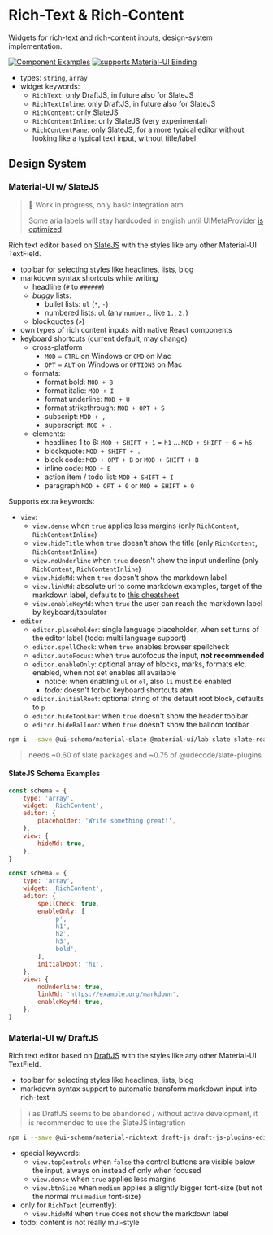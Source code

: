 # Rich-Text & Rich-Content

Widgets for rich-text and rich-content inputs, design-system implementation.

[![Component Examples](https://img.shields.io/badge/Examples-green?labelColor=1d3d39&color=1a6754&logoColor=ffffff&style=flat-square&logo=plex)](#demo-ui-generator) [![supports Material-UI Binding](https://img.shields.io/badge/Material-green?labelColor=1a237e&color=0d47a1&logoColor=ffffff&style=flat-square&logo=material-ui)](#material-ui)

- types: `string`, `array`
- widget keywords:
    - `RichText`: only DraftJS, in future also for SlateJS
    - `RichTextInline`: only DraftJS, in future also for SlateJS
    - `RichContent`: only SlateJS
    - `RichContentInline`: only SlateJS (very experimental)
    - `RichContentPane`: only SlateJS, for a more typical editor without looking like a typical text input, without title/label

## Design System

### Material-UI w/ SlateJS

> 🚧 Work in progress, only basic integration atm.
>
> Some aria labels will stay hardcoded in english until UIMetaProvider [is optimized](https://github.com/ui-schema/ui-schema/issues/80)

Rich text editor based on [SlateJS](https://www.slatejs.org/) with the styles like any other Material-UI TextField.

- toolbar for selecting styles like headlines, lists, blog
- markdown syntax shortcuts while writing
    - headline (`#` to `######`)
    - *buggy* lists:
        - bullet lists: `ul` (`*`, `-`)
        - numbered lists: `ol` (any `number.`, like `1.`, `2.`)
    - blockquotes (`>`)
- own types of rich content inputs with native React components
- keyboard shortcuts (current default, may change)
    - cross-platform
        - `MOD` = `CTRL` on Windows or `CMD` on Mac
        - `OPT` = `ALT` on Windows or `OPTIONS` on Mac
    - formats:
        - format bold: `MOD + B`
        - format italic: `MOD + I`
        - format underline: `MOD + U`
        - format strikethrough: `MOD + OPT + S`
        - subscript: `MOD + ,`
        - superscript: `MOD + .`
    - elements:
        - headlines 1 to 6: `MOD + SHIFT + 1` = `h1` ... `MOD + SHIFT + 6` = `h6`
        - blockquote: `MOD + SHIFT + .`
        - block code: `MOD + OPT + B` or `MOD + SHIFT + B`
        - inline code: `MOD + E`
        - action item / todo list: `MOD + SHIFT + I`
        - paragraph `MOD + OPT + 0` or `MOD + SHIFT + 0`

Supports extra keywords:

- `view`:
    - `view.dense` when `true` applies less margins (only `RichContent`, `RichContentInline`)
    - `view.hideTitle` when `true` doesn't show the title (only `RichContent`, `RichContentInline`)
    - `view.noUnderline` when `true` doesn't show the input underline (only `RichContent`, `RichContentInline`)
    - `view.hideMd`: when `true` doesn't show the markdown label
    - `view.linkMd`: absolute url to some markdown examples, target of the markdown label, defaults to [this cheatsheet]('https://github.com/adam-p/markdown-here/wiki/Markdown-Cheatsheet')
    - `view.enableKeyMd`: when `true` the user can reach the markdown label by keyboard/tabulator
- `editor`
    - `editor.placeholder`: single language placeholder, when set turns of the editor label (todo: multi language support)
    - `editor.spellCheck`: when `true` enables browser spellcheck
    - `editor.autoFocus`: when `true` autofocus the input, **not recommended**
    - `editor.enableOnly`: optional array of blocks, marks, formats etc. enabled, when not set enables all available
        - notice: when enabling `ul` or `ol`, also `li` must be enabled
        - *todo:* doesn't forbid keyboard shortcuts atm.
    - `editor.initialRoot`: optional string of the default root block, defaults to `p`
    - `editor.hideToolbar`: when `true` doesn't show the header toolbar
    - `editor.hideBalloon`: when `true` doesn't show the balloon toolbar

```bash
npm i --save @ui-schema/material-slate @material-ui/lab slate slate-react slate-history slate-hyperscript styled-components @udecode/slate-plugins
```

> needs ~0.60 of slate packages and ~0.75 of @udecode/slate-plugins

#### SlateJS Schema Examples

```js
const schema = {
    type: 'array',
    widget: 'RichContent',
    editor: {
        placeholder: 'Write something great!',
    },
    view: {
        hideMd: true,
    },
}
```

```js
const schema = {
    type: 'array',
    widget: 'RichContent',
    editor: {
        spellCheck: true,
        enableOnly: [
            'p',
            'h1',
            'h2',
            'h3',
            'bold',
        ],
        initialRoot: 'h1',
    },
    view: {
        noUnderline: true,
        linkMd: 'https://example.org/markdown',
        enableKeyMd: true,
    },
}
```

### Material-UI w/ DraftJS

Rich text editor based on [DraftJS](https://draftjs.org/) with the styles like any other Material-UI TextField.

- toolbar for selecting styles like headlines, lists, blog
- markdown syntax support to automatic transform markdown input into rich-text

> ℹ️ as DraftJS seems to be abandoned / without active development, it is recommended to use the SlateJS integration

```bash
npm i --save @ui-schema/material-richtext draft-js draft-js-plugins-editor
```

- special keywords:
    - `view.topControls` when `false` the control buttons are visible below the input, always on instead of only when focused
    - `view.dense` when `true` applies less margins
    - `view.btnSize` when `medium` applies a slightly bigger font-size (but not the normal mui `medium` font-size)
- only for `RichText` (currently):
    - `view.hideMd` when `true` does not show the markdown label
- todo: content is not really mui-style
